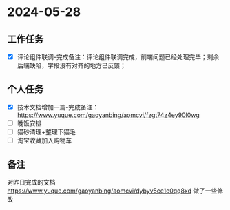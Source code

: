 # 2024-05-28

## 工作任务

- [x] 评论组件联调-完成备注：评论组件联调完成，前端问题已经处理完毕；剩余后端缺陷，字段没有对齐的地方已反馈；

## 个人任务

- [x] 技术文档增加一篇-完成备注：https://www.yuque.com/gaoyanbing/aomcvi/fzgt74z4ey90l0wg
- [ ] 晚饭安排
- [ ] 猫砂清理+整理下猫毛
- [ ] 淘宝收藏加入购物车

## 备注

对昨日完成的文档 https://www.yuque.com/gaoyanbing/aomcvi/dybyv5ce1e0qq8xd 做了一些修改
